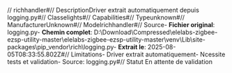 // richhandler#// DescriptionDriver extrait automatiquement depuis logging.py#// Classelights#// Capabilities#// Typeunknown#// ManufacturerUnknown#// Modelrichhandler#// Source- **Fichier original**: logging.py- **Chemin complet**: D:\Download\Compressed\elelabs-zigbee-ezsp-utility-master\elelabs-zigbee-ezsp-utility-master\venv\Lib\site-packages\pip\_vendor\rich\logging.py- **Extrait le**: 2025-08-05T08:33:55.802Z#// Limitations- Driver extrait automatiquement- Ncessite tests et validation- Source: logging.py#// Statut En attente de validation